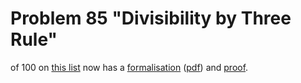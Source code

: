 # Problem 85 "Divisibility by Three Rule"

of 100 on [this list](https://www.cs.ru.nl/~freek/100/) now has a [formalisation](p85.pvs) ([pdf](problem85.pdf)) and [proof](p85.prf).
